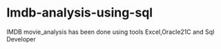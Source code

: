 # Imdb-analysis-using-sql
IMDB movie_analysis has been done using tools Excel,Oracle21C and Sql Developer
